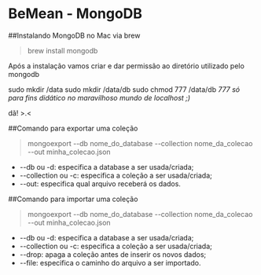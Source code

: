 # BeMean - MongoDB

##Instalando MongoDB no Mac via brew

> brew install mongodb

Após a instalação vamos criar e dar permissão ao diretório utilizado pelo mongodb

sudo mkdir /data
sudo mkdir /data/db
sudo chmod 777 /data/db  *777 só para fins didático no maravilhoso mundo de localhost ;)*

dã! >.<

##Comando para exportar uma coleção

> mongoexport --db nome_do_database --collection nome_da_colecao --out minha_colecao.json

- --db ou -d: especifica a database a ser usada/criada;
- --collection ou -c: especifica a coleção a ser usada/criada;
- --out: especifica qual arquivo receberá os dados.

##Comando para importar uma coleção

> mongoexport --db nome_do_database --collection nome_da_colecao --out minha_colecao.json

- --db ou -d: especifica a database a ser usada/criada;
- --collection ou -c: especifica a coleção a ser usada/criada;
- --drop: apaga a coleção antes de inserir os novos dados;
- --file: especifica o caminho do arquivo a ser importado.